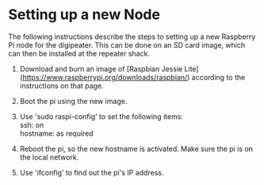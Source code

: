 
# Setting up a new Node

The following instructions describe the steps to setting up a new Raspberry Pi
node for the digipeater.  This can be done on an SD card image, which can then
be installed at the repeater shack.

1. Download and burn an image of
[Raspbian Jessie Lite] (https://www.raspberrypi.org/downloads/raspbian/)
according to the instructions on that page.

2. Boot the pi using the new image.

3. Use 'sudo raspi-config' to set the following items:  
  ssh: on  
  hostname: as required  

4. Reboot the pi, so the new hostname is activated.  Make sure the pi is on the
local network.

5. Use 'ifconfig' to find out the pi's IP address.
